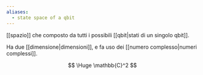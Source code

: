 ```yaml
---
aliases:
  - state space of a qbit
---
```

[[spazio]] che composto da tutti i possibili [[qbit|stati di un singolo qbit]].

Ha due [[dimensione|dimensioni]], e fa uso dei [[numero complesso|numeri complessi]].

$$
\Huge
\mathbb{C}^2
$$
